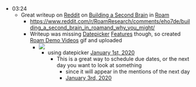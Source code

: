 - 03:24
    - Great writeup on [Reddit](<Reddit.md>) on [Building a Second Brain](<Building a Second Brain.md>) in [Roam](<Roam.md>)
        - https://www.reddit.com/r/RoamResearch/comments/eho7de/building_a_second_brain_in_roamand_why_you_might/
        - Writeup was missing [Datepicker](<Datepicker.md>) [Features](<Features.md>) though, so created [Roam Demo Videos](<Roam Demo Videos.md>) gif and uploaded
            - ![](https://firebasestorage.googleapis.com/v0/b/firescript-577a2.appspot.com/o/imgs%2Fv8%2Fhelp%2F-XdQbsv1u8?alt=media&token=3a9c24b7-ba16-4f0d-90db-79faddf53c32)
                - using datepicker [January 1st, 2020](<January 1st, 2020.md>)
                    - This is a great way to schedule due dates, or the next day you want to look at something
                        - since it will appear in the mentions of the next day
                        - [January 3rd, 2020](<January 3rd, 2020.md>)
